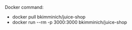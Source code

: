Docker command:
- docker pull bkimminich/juice-shop
- docker run --rm -p 3000:3000 bkimminich/juice-shop
